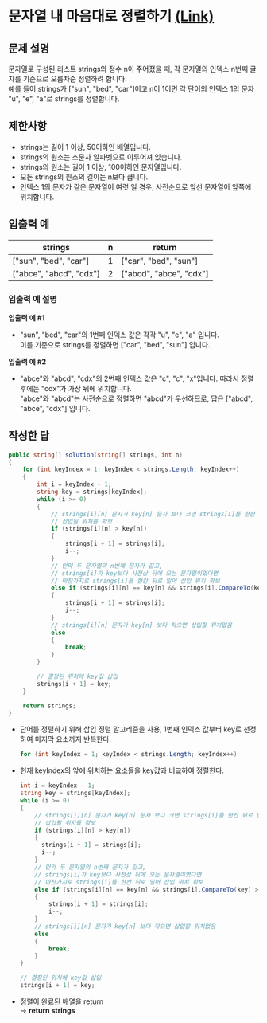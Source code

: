 # 문자열 내 마음대로 정렬하기 [(Link)](https://school.programmers.co.kr/learn/courses/30/lessons/12915)

## 문제 설명
문자열로 구성된 리스트 strings와 정수 n이 주어졌을 때, 각 문자열의 인덱스 n번째 글자를 기준으로 오름차순 정렬하려 합니다.   
예를 들어 strings가 ["sun", "bed", "car"]이고 n이 1이면 각 단어의 인덱스 1의 문자 "u", "e", "a"로 strings를 정렬합니다.

## 제한사항
- strings는 길이 1 이상, 50이하인 배열입니다.
- strings의 원소는 소문자 알파벳으로 이루어져 있습니다.
- strings의 원소는 길이 1 이상, 100이하인 문자열입니다.
- 모든 strings의 원소의 길이는 n보다 큽니다.
- 인덱스 1의 문자가 같은 문자열이 여럿 일 경우, 사전순으로 앞선 문자열이 앞쪽에 위치합니다.

## 입출력 예
|strings|n|return|
|------|---|---|
|["sun", "bed", "car"]|1|["car", "bed", "sun"]|
|["abce", "abcd", "cdx"]|2|["abcd", "abce", "cdx"]|

### 입출력 예 설명

**입출력 예 #1**
  - "sun", "bed", "car"의 1번째 인덱스 값은 각각 "u", "e", "a" 입니다.   
    이를 기준으로 strings를 정렬하면 ["car", "bed", "sun"] 입니다.
  
**입출력 예 #2**
  - "abce"와 "abcd", "cdx"의 2번째 인덱스 값은 "c", "c", "x"입니다. 따라서 정렬 후에는 "cdx"가 가장 뒤에 위치합니다.   
    "abce"와 "abcd"는 사전순으로 정렬하면 "abcd"가 우선하므로, 답은 ["abcd", "abce", "cdx"] 입니다.
  
## 작성한 답

```cs
public string[] solution(string[] strings, int n)
{
    for (int keyIndex = 1; keyIndex < strings.Length; keyIndex++)
    {
        int i = keyIndex - 1;
        string key = strings[keyIndex];
        while (i >= 0)
        {
            // strings[i][n] 문자가 key[n] 문자 보다 크면 strings[i]를 한칸 뒤로 밀어
            // 삽입될 위치를 확보
            if (strings[i][n] > key[n])
            {
                strings[i + 1] = strings[i];
                i--;
            }
            // 만약 두 문자열의 n번째 문자가 같고,
            // strings[i]가 key보다 사전상 뒤에 오는 문자열이였다면 
            // 마찬가지로 strings[i]를 한칸 뒤로 밀어 삽입 위치 확보
            else if (strings[i][n] == key[n] && strings[i].CompareTo(key) > 0)
            {
                strings[i + 1] = strings[i];
                i--;
            }
            // strings[i][n] 문자가 key[n] 보다 작으면 삽입할 위치없음
            else
            {
                break;
            }
        }

        // 결정된 위치에 key값 삽입
        strings[i + 1] = key;
    }

    return strings;
}
```

- 단어를 정렬하기 위해 삽입 정렬 알고리즘을 사용, 1번째 인덱스 값부터 key로 선정하여
  마지막 요소까지 반복한다.
  ```cs  
  for (int keyIndex = 1; keyIndex < strings.Length; keyIndex++)
  ```
  
- 현재 keyIndex의 앞에 위치하는 요소들을 key값과 비교하여 정렬한다.
  ```cs
  int i = keyIndex - 1;
  string key = strings[keyIndex];
  while (i >= 0)
  {
      // strings[i][n] 문자가 key[n] 문자 보다 크면 strings[i]를 한칸 뒤로 밀어
      // 삽입될 위치를 확보
      if (strings[i][n] > key[n])
      {
        strings[i + 1] = strings[i];
        i--;
      }
      // 만약 두 문자열의 n번째 문자가 같고,
      // strings[i]가 key보다 사전상 뒤에 오는 문자열이였다면 
      // 마찬가지로 strings[i]를 한칸 뒤로 밀어 삽입 위치 확보
      else if (strings[i][n] == key[n] && strings[i].CompareTo(key) > 0)
      {
          strings[i + 1] = strings[i];
          i--;
      }
      // strings[i][n] 문자가 key[n] 보다 작으면 삽입할 위치없음
      else
      {
          break;
      }
  }

  // 결정된 위치에 key값 삽입
  strings[i + 1] = key;
  ```

- 정렬이 완료된 배열을 return   
  -> **return strings**